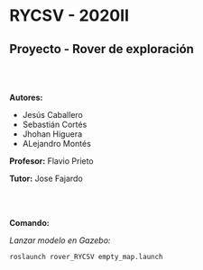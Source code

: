 # RYCSV - 2020II
## Proyecto - Rover de exploración

<br />
<br />

**Autores:**
- Jesús Caballero
- Sebastián Cortés
- Jhohan Higuera
- ALejandro Montés
 
**Profesor:** Flavio Prieto

**Tutor:** Jose Fajardo

<br />
<br />

**Comando:**

_Lanzar modelo en Gazebo:_

    roslaunch rover_RYCSV empty_map.launch
